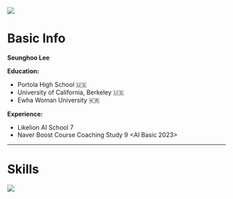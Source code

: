 <div align=left>
    <img src="https://capsule-render.vercel.app/api?type=waving&color=auto&height=200&section=header&text=Seunghoo's%20GitHub&fontSize=80" />
</div>
    

# Basic Info

**Seunghoo Lee**
   
**Education:**
- Portola High School 🇺🇸
- University of California, Berkeley 🇺🇸
- Ewha Woman University 🇰🇷

**Experience:**
- Likelion AI School 7
- Naver Boost Course Coaching Study 9 <AI Basic 2023>

---

# Skills

<img src="https://img.shields.io/badge/#3776AB?style=flat&logo=Python&logoColor=white"/>
